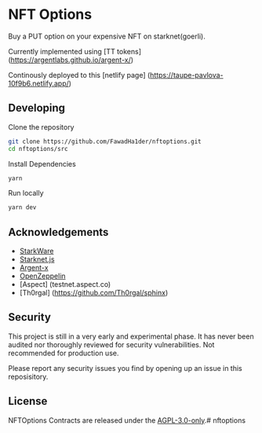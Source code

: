 # NFT Options 

Buy a PUT option on your expensive NFT on starknet(goerli). 

Currently implemented using [TT tokens] (https://argentlabs.github.io/argent-x/)

Continously deployed to this [netlify page] (https://taupe-pavlova-10f9b6.netlify.app/)

## Developing

Clone the repository

```bash
git clone https://github.com/FawadHa1der/nftoptions.git
cd nftoptions/src
```

Install Dependencies

```bash
yarn
```

Run locally

```bash
yarn dev
```


## Acknowledgements

- [StarkWare](https://starkware.co/)
- [Starknet.js](https://github.com/seanjameshan/starknet.js)
- [Argent-x](https://github.com/argentlabs/argent-x)
- [OpenZeppelin](https://github.com/OpenZeppelin/cairo-contracts)
- [Aspect] (testnet.aspect.co) 
- [Th0rgal] (https://github.com/Th0rgal/sphinx)

## Security

This project is still in a very early and experimental phase. It has never been audited nor thoroughly reviewed for security vulnerabilities. Not recommended for production use.

Please report any security issues you find by opening up an issue in this reposisitory.

## License

NFTOptions Contracts are released under the [AGPL-3.0-only](LICENSE).# nftoptions
